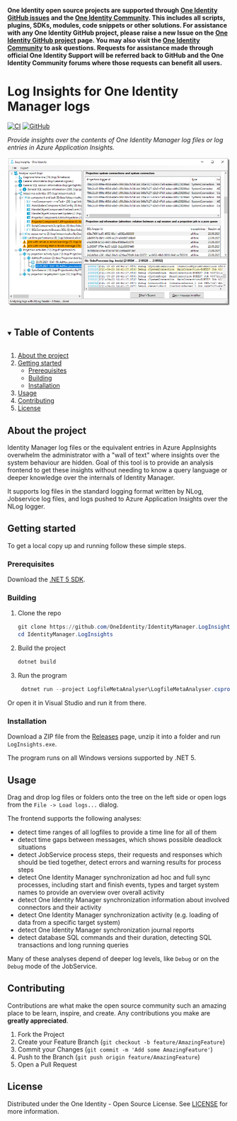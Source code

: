 **One Identity open source projects are supported through [One Identity GitHub issues](https://github.com/OneIdentity/IdentityManager.LogInsights/issues) and the [One Identity Community](https://www.oneidentity.com/community/). This includes all scripts, plugins, SDKs, modules, code snippets or other solutions. For assistance with any One Identity GitHub project, please raise a new Issue on the [One Identity GitHub project](https://github.com/OneIdentity/IdentityManager.LogInsights/issues) page. You may also visit the [One Identity Community](https://www.oneidentity.com/community/) to ask questions.  Requests for assistance made through official One Identity Support will be referred back to GitHub and the One Identity Community forums where those requests can benefit all users.**

# Log Insights for One Identity Manager logs

[![CI](https://github.com/OneIdentity/IdentityManager.LogInsights/actions/workflows/ci.yml/badge.svg)](https://github.com/OneIdentity/IdentityManager.LogInsights/actions/workflows/ci.yml)
[![GitHub](https://img.shields.io/github/v/release/OneIdentity/IdentityManager.LogInsights)](https://github.com/OneIdentity/IdentityManager.LogInsights/releases/)

_Provide insights over the contents of One Identity Manager log files or log entries in Azure Application Insights._

![LogInsights screen shot](LogInsights.png)


<!-- TABLE OF CONTENTS -->
<details open="open">
  <summary><h2 style="display: inline-block">Table of Contents</h2></summary>
  <ol>
    <li>
      <a href="#about-the-project">About the project</a>
    <li>
      <a href="#getting-started">Getting started</a>
      <ul>
        <li><a href="#prerequisites">Prerequisites</a></li>
        <li><a href="#building">Building</a></li>
        <li><a href="#installation">Installation</a></li>
      </ul>
    </li>
    <li><a href="#usage">Usage</a></li>
    <li><a href="#contributing">Contributing</a></li>
    <li><a href="#license">License</a></li>
  </ol>
</details>

<!-- ABOUT THE PROJECT -->
## About the project

Identity Manager log files or the equivalent entries in Azure AppInsights overwhelm the administrator with a "wall of text" where insights over the system behaviour are hidden. Goal of this tool is to provide an analysis frontend to get these insights without needing to know a query language or deeper knowledge over the internals of Identity Manager.

It supports log files in the standard logging format written by NLog, Jobservice log files, and logs pushed to Azure Application Insights over the NLog logger.


<!-- GETTING STARTED -->
## Getting started

To get a local copy up and running follow these simple steps.

### Prerequisites

Download the [.NET 5 SDK](https://dotnet.microsoft.com/download).

### Building

1. Clone the repo
   ```powershell
   git clone https://github.com/OneIdentity/IdentityManager.LogInsights.git
   cd IdentityManager.LogInsights
   ```
2. Build the project
   ```powershell
   dotnet build
   ```
3. Run the program
   ```powershell
    dotnet run --project LogfileMetaAnalyser\LogfileMetaAnalyser.csproj
   ```

Or open it in Visual Studio and run it from there.

### Installation

Download a ZIP file from the [Releases](https://github.com/OneIdentity/IdentityManager.LogInsights/releases/)
page, unzip it into a folder and run `LogInsights.exe`.

The program runs on all Windows versions supported by .NET 5.

<!-- USAGE EXAMPLES -->
## Usage

Drag and drop log files or folders onto the tree on the left side or open logs from the `File -> Load logs...` dialog.

The frontend supports the following analyses:

- detect time ranges of all logfiles to provide a time line for all of them
- detect time gaps between messages, which shows possible deadlock situations
- detect JobService process steps, their requests and responses which should be tied together, detect errors and warning results for process steps
- detect One Identity Manager synchronization ad hoc and full sync processes, including start and finish events, types and target system names to provide an overview over overall activity
- detect One Identity Manager synchronization information about involved connectors and their activity
- detect One Identity Manager synchronization activity (e.g. loading of data from a specific target system)
- detect One Identity Manager synchronization journal reports
- detect database SQL commands and their duration, detecting SQL transactions and long running queries

Many of these analyses depend of deeper log levels, like `Debug` or on the `Debug` mode of the JobService.

<!-- _For more examples, please refer to the [Documentation](https://example.com)_ -->


<!-- CONTRIBUTING -->
## Contributing

Contributions are what make the open source community such an amazing place to be learn, inspire, and create. Any contributions you make are **greatly appreciated**.

1. Fork the Project
2. Create your Feature Branch (`git checkout -b feature/AmazingFeature`)
3. Commit your Changes (`git commit -m 'Add some AmazingFeature'`)
4. Push to the Branch (`git push origin feature/AmazingFeature`)
5. Open a Pull Request



<!-- LICENSE -->
## License

Distributed under the One Identity - Open Source License. See [LICENSE](LICENSE) for more information.

